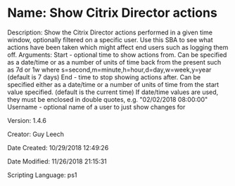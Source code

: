 ﻿# Name: Show Citrix Director actions

Description: Show the Citrix Director actions performed in a given time window, optionally filtered on a specific user. Use this SBA to see what actions have been taken which might affect end users such as logging them off.
Arguments:
  Start - optional time to show actions from. Can be specified as a date/time or as a number of units of time back from the present such as 7d or 1w where s=second,m=minute,h=hour,d=day,w=week,y=year (default is 7 days)
  End - time to stop showing actions after. Can be specified either as a date/time or a number of units of time from the start value specified. (default is the current time)
If date/time values are used, they must be enclosed in double quotes, e.g. "02/02/2018 08:00:00"
  Username - optional name of a user to just show changes for

Version: 1.4.6

Creator: Guy Leech

Date Created: 10/29/2018 12:49:26

Date Modified: 11/26/2018 21:15:31

Scripting Language: ps1

